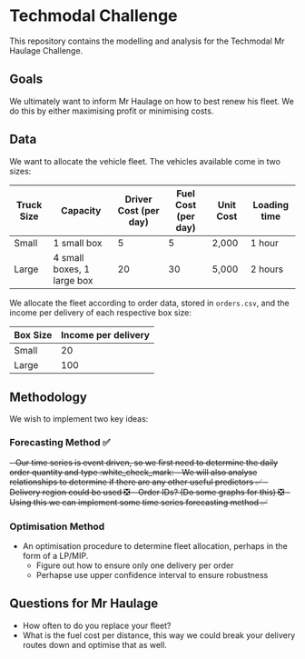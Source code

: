# Techmodal Challenge
This repository contains the modelling and analysis for the Techmodal Mr Haulage Challenge.

## Goals
We ultimately want to inform Mr Haulage on how to best renew his fleet. We do this by either maximising profit or minimising costs.

## Data
We want to allocate the vehicle fleet. The vehicles available come in two sizes:

| **Truck Size**  | **Capacity** | **Driver Cost (per day)** | **Fuel Cost (per day)** | **Unit Cost** | **Loading time** |
| --- | --- | --- | --- | --- | --- | 
| Small  | 1 small box  | 5 | 5 | 2,000 | 1 hour |
| Large  | 4 small boxes, 1 large box  | 20 | 30 | 5,000 | 2 hours |

We allocate the fleet according to order data, stored in `orders.csv`, and the income per delivery of each respective box size:

| **Box Size**  | **Income per delivery** |
| --- | --- |
| Small | 20 |
| Large | 100 |

## Methodology 

We wish to implement two key ideas:

### Forecasting Method ✅
<strike>
- Our time series is event driven, so we first need to determine the daily order quantity and type  :white_check_mark:
- We will also analyse relationships to determine if there are any other useful predictors ✅
  - Delivery region could be used ❎
  - Order IDs? (Do some graphs for this) ❎
- Using this we can implement some time series forecasting method ✅
</strike>
  
### Optimisation Method
- An optimisation procedure to determine fleet allocation, perhaps in the form of a LP/MIP.
  - Figure out how to ensure only one delivery per order
  - Perhapse use upper confidence interval to ensure robustness

## Questions for Mr Haulage 
- How often to do you replace your fleet?
- What is the fuel cost per distance, this way we could break your delivery routes down and optimise that as well.


